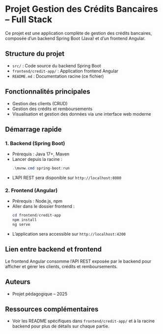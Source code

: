 # Projet Gestion des Crédits Bancaires – Full Stack

Ce projet est une application complète de gestion des crédits bancaires, composée d’un backend Spring Boot (Java) et d’un frontend Angular.

## Structure du projet

- `src/` : Code source du backend Spring Boot
- `frontend/credit-app/` : Application frontend Angular
- `README.md` : Documentation racine (ce fichier)

## Fonctionnalités principales
- Gestion des clients (CRUD)
- Gestion des crédits et remboursements
- Visualisation et gestion des données via une interface web moderne

## Démarrage rapide

### 1. Backend (Spring Boot)
- Prérequis : Java 17+, Maven
- Lancer depuis la racine :
  ```powershell
  .\mvnw.cmd spring-boot:run
  ```
- L’API REST sera disponible sur `http://localhost:8080`

### 2. Frontend (Angular)
- Prérequis : Node.js, npm
- Aller dans le dossier frontend :
  ```powershell
  cd frontend/credit-app
  npm install
  ng serve
  ```
- L’application sera accessible sur `http://localhost:4200`

## Lien entre backend et frontend
Le frontend Angular consomme l’API REST exposée par le backend pour afficher et gérer les clients, crédits et remboursements.

## Auteurs
- Projet pédagogique – 2025

## Ressources complémentaires
- Voir les README spécifiques dans `frontend/credit-app/` et à la racine backend pour plus de détails sur chaque partie.